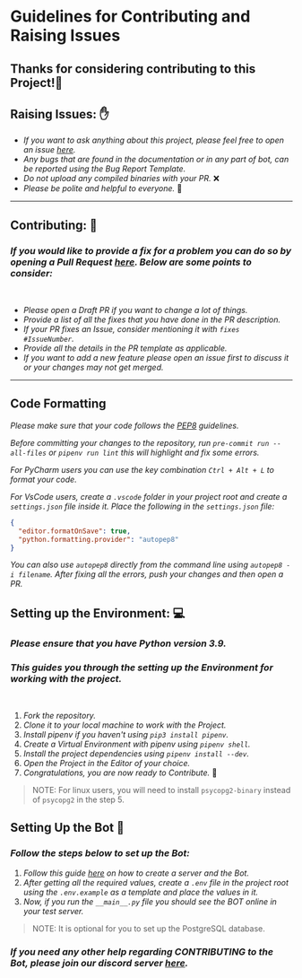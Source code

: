 # Guidelines for Contributing and Raising Issues

## Thanks for considering contributing to this Project!🥳

## **Raising Issues:** ✋

- _If you want to ask anything about this project, please feel free to open an issue [here](https://github.com/Ankit404butfound/PyWhatKit_Discord_Bot/issues)._
- _Any bugs that are found in the documentation or in any part of bot, can be reported using the Bug Report Template._
- _Do not upload any compiled binaries with your PR._ ❌
- _Please be polite and helpful to everyone._ 🙂

---

## **Contributing:** 📝

### _If you would like to provide a fix for a problem you can do so by opening a Pull Request [here](https://github.com/Ankit404butfound/PyWhatKit_Discord_Bot/pulls). Below are some points to consider:_

<br>

- _Please open a Draft PR if you want to change a lot of things._
- _Provide a list of all the fixes that you have done in the PR description._
- _If your PR fixes an Issue, consider mentioning it with `fixes #IssueNumber`._
- _Provide all the details in the PR template as applicable._
- _If you want to add a new feature please open an issue first to discuss it or your changes may not get merged._

---

## Code Formatting

_Please make sure that your code follows the [PEP8](https://www.python.org/dev/peps/pep-0008/) guidelines._

_Before committing your changes to the repository, run `pre-commit run --all-files` or `pipenv run lint` this will highlight and fix some errors._

_For PyCharm users you can use the key combination `Ctrl + Alt + L` to format your code._

_For VsCode users, create a `.vscode` folder in your project root and create a `settings.json` file inside it. Place the following in the `settings.json` file:_

```json
{
  "editor.formatOnSave": true,
  "python.formatting.provider": "autopep8"
}
```

_You can also use `autopep8` directly from the command line using `autopep8 -i filename`._
_After fixing all the errors, push your changes and then open a PR._

## **Setting up the Environment:** 💻

### _Please ensure that you have Python version 3.9._

### _This guides you through the setting up the Environment for working with the project._

<br>

1. _Fork the repository._
2. _Clone it to your local machine to work with the Project._
3. _Install pipenv if you haven't using `pip3 install pipenv`._
4. _Create a Virtual Environment with pipenv using `pipenv shell`._
5. _Install the project dependencies using `pipenv install --dev`._
6. _Open the Project in the Editor of your choice._
7. _Congratulations, you are now ready to Contribute._ 🎉

> NOTE: For linux users, you will need to install `psycopg2-binary` instead of `psycopg2` in the step 5.

## **Setting Up the Bot** 🤖️

### _Follow the steps below to set up the Bot:_

1. _Follow this guide [here](https://realpython.com/how-to-make-a-discord-bot-python/) on how to create a server and the Bot._
2. _After getting all the required values, create a `.env` file in the project root using the `.env.example` as a template and place the values in it._
3. _Now, if you run the `__main__.py` file you should see the BOT online in your test server._

> NOTE: It is optional for you to set up the PostgreSQL database.

### _If you need any other help regarding CONTRIBUTING to the Bot, please join our discord server [here](https://discord.gg/PvfFgYpDuK)._
